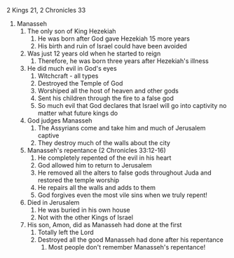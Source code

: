 2 Kings 21, 2 Chronicles 33

1. Manasseh
    1. The only son of King Hezekiah
        1. He was born after God gave Hezekiah 15 more years
        2. His birth and ruin of Israel could have been avoided
    2. Was just 12 years old when he started to reign
        1. Therefore, he was born three years after Hezekiah's illness
    3. He did much evil in God's eyes
        1. Witchcraft - all types
        2. Destroyed the Temple of God
        3. Worshiped all the host of heaven and other gods
        4. Sent his children through the fire to a false god
        5. So much evil that God declares that Israel will go into captivity no matter what future kings do
    4. God judges Manasseh
        1. The Assyrians come and take him and much of Jerusalem captive
        2. They destroy much of the walls about the city
    5. Manasseh's repentance (2 Chronicles 33:12-16)
        1. He completely repented of the evil in his heart
        2. God allowed him to return to Jerusalem
        3. He removed all the alters to false gods throughout Juda and restored the temple worship
        4. He repairs all the walls and adds to them
        5. God forgives even the most vile sins when we truly repent!
    6. Died in Jerusalem
        1. He was buried in his own house
        2. Not with the other Kings of Israel
    7. His son, Amon, did as Manasseh had done at the first
        1. Totally left the Lord
        2. Destroyed all the good Manasseh had done after his repentance
            1. Most people don't remember Manasseh's repentance!